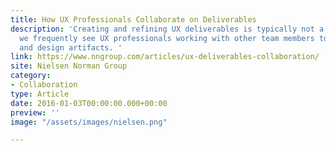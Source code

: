 ```yaml
---
title: How UX Professionals Collaborate on Deliverables
description: 'Creating and refining UX deliverables is typically not a solitary act, and
  we frequently see UX professionals working with other team members to create documentation
  and design artifacts. '
link: https://www.nngroup.com/articles/ux-deliverables-collaboration/
site: Nielsen Norman Group
category:
- Collaboration
type: Article
date: 2016-01-03T00:00:00.000+00:00
preview: ''
image: "/assets/images/nielsen.png"

---
```

